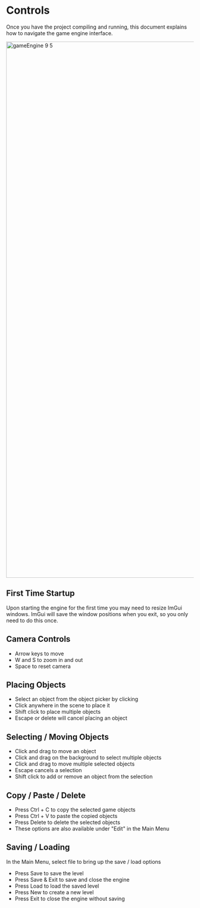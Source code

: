 # Controls
Once you have the project compiling and running, this document
explains how to navigate the game engine interface.

<img width="1440" alt="gameEngine 9 5" src="https://user-images.githubusercontent.com/80932655/180059736-60cfca5b-a738-4bdd-b869-17895e515a59.png">

## First Time Startup
Upon starting the engine for the first time you may need to resize
ImGui windows. ImGui will save the window positions when you exit, so
you only need to do this once.

## Camera Controls
- Arrow keys to move
- W and S to zoom in and out
- Space to reset camera

## Placing Objects
- Select an object from the object picker by clicking
- Click anywhere in the scene to place it
- Shift click to place multiple objects
- Escape or delete will cancel placing an object

## Selecting / Moving Objects
- Click and drag to move an object
- Click and drag on the background to select multiple objects
- Click and drag to move multiple selected objects
- Escape cancels a selection
- Shift click to add or remove an object from the selection

## Copy / Paste / Delete
- Press Ctrl + C to copy the selected game objects
- Press Ctrl + V to paste the copied objects
- Press Delete to delete the selected objects
- These options are also available under "Edit" in the Main Menu

## Saving / Loading
In the Main Menu, select file to bring up the save / load options
- Press Save to save the level
- Press Save & Exit to save and close the engine
- Press Load to load the saved level
- Press New to create a new level
- Press Exit to close the engine without saving
